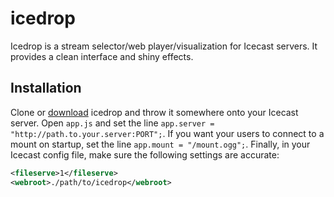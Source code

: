 icedrop
=======

Icedrop is a stream selector/web player/visualization for Icecast servers. It
provides a clean interface and shiny effects.

Installation
------------

Clone or [download](https://github.com/nucular/icedrop/archive/master.zip)
icedrop and throw it somewhere onto your Icecast server. Open `app.js` and set
the line `app.server = "http://path.to.your.server:PORT";`. If you want your
users to connect to a mount on startup, set the line `app.mount = "/mount.ogg";`.
Finally, in your Icecast config file, make sure the following settings are
accurate:
```xml
<fileserve>1</fileserve>
<webroot>./path/to/icedrop</webroot>
```
